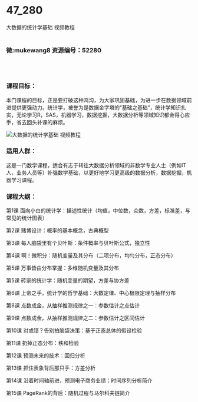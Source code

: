 # 47_280
大数据的统计学基础 视频教程
<br/></br>
<h3>微:mukewang8 资源编号：52280</h3>
<br/></br>
<h3>课程目标：</h3>
<p>本门课程的目标，正是要打破这种鸿沟，为大家巩固基础，为进一步在数据领域前进提供更强动力。<a title="查看与 统计学 相关的文章" target="_blank">统计学</a>，被誉为是数据金字塔的“基础之基础”，<a title="查看与 统计学 相关的文章" target="_blank">统计学</a>知识扎实，无论学习R，SAS，<a class="relatedlink" target="_blank" rel="noopener">机器学习</a>，数据挖掘，<a title="查看与 大数据 相关的文章" target="_blank">大数据</a>分析等领域知识都会得心应手，省去回头补课的麻烦。</p>
<p><img src="https://www.ko996.com/wp-content/uploads/img/2018/02/2-300x191.png" alt="大数据的统计学基础 视频教程"></p>
<h3>适用人群：</h3>
<p>这是一门数学课程，适合有志于转往大数据分析领域的非数学专业人士（例如IT人，业务人员等）补强数学基础，以更好地学习更高级的数据分析，数据挖掘，机器学习课程。</p>
<h3>课程大纲：</h3>
<p style="text-align: left;">第1课 面向小白的统计学：描述性统计（均值，中位数，众数，方差，标准差，与常见的统计图表）</p>
<p style="text-align: left;">第2课 赌博设计：概率的基本概念，古典概型</p>
<p style="text-align: left;">第3课 每人脑袋里有个贝叶斯：条件概率与贝叶斯公式，独立性</p>
<p style="text-align: left;">第4课 啊！微积分：随机变量及其分布（二项分布，均匀分布，正态分布）</p>
<p style="text-align: left;">第5课 万事皆由分布掌握：多维随机变量及其分布</p>
<p style="text-align: left;">第5课 砖家的统计学：随机变量的期望，方差与协方差</p>
<p style="text-align: left;">第6课 上帝之手，统计学的哲学基础：大数定律、中心极限定理与抽样分布</p>
<p style="text-align: left;">第8课 点数成金，从抽样推测规律之一：参数估计之点估计</p>
<p style="text-align: left;">第9课 点数成金，从抽样推测规律之二：参数估计之区间估计</p>
<p style="text-align: left;">第10课 对或错？告别拍脑袋决策：基于正态总体的假设检验</p>
<p style="text-align: left;">第11课 扔掉正态分布：秩和检验</p>
<p style="text-align: left;">第12课 预测未来的技术：回归分析</p>
<p style="text-align: left;">第13课 抓住表象背后那只手：方差分析</p>
<p style="text-align: left;">第14课 沿着时间轴前进，预测电子商务业绩：时间序列分析简介</p>
<p style="text-align: left;">第15课 PageRank的背后：随机过程与马尔科夫链简介</p>
<p>&nbsp;</p>
